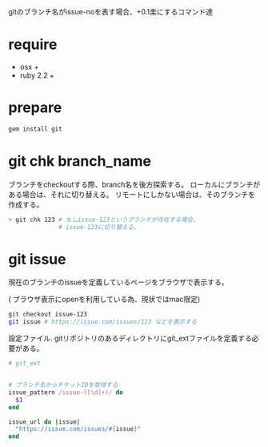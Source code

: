 gitのブランチ名がissue-noを表す場合、+0.1楽にするコマンド達

# require

- osx +
- ruby 2.2 +

# prepare

```sh
gem install git
```

# git chk branch_name

ブランチをcheckoutする際、branch名を後方探索する。
ローカルにブランチがある場合は、それに切り替える。
リモートにしかない場合は、そのブランチを作成する。

```sh
> git chk 123 # もしissue-123というブランチが存在する場合、
              # issue-123に切り替える。
```

# git issue

現在のブランチのissueを定義しているページをブラウザで表示する。

( ブラウザ表示にopenを利用している為、現状ではmac限定)

```sh
git checkout issue-123
git issue # https://issue.com/issues/123 などを表示する
```

設定ファイル.
gitリポジトリのあるディレクトリにgit_extファイルを定義する必要がある。

```ruby
# git_ext


# ブランチ名からチケットIDを取得する
issue_pattern /issue-([\d]+)/ do
  $1
end

issue_url do |issue|
  "https://issue.com/issues/#{issue}"
end
```

